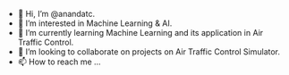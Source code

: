 - 👋 Hi, I’m @anandatc.
- 👀 I’m interested in Machine Learning & AI.
- 🌱 I’m currently learning Machine Learning and its application in Air Traffic Control.
- 💞️ I’m looking to collaborate on projects on Air Traffic Control Simulator.
- 📫 How to reach me ...

<!---
anandatc/anandatc is a ✨ special ✨ repository because its `README.md` (this file) appears on your GitHub profile.
You can click the Preview link to take a look at your changes.
--->
